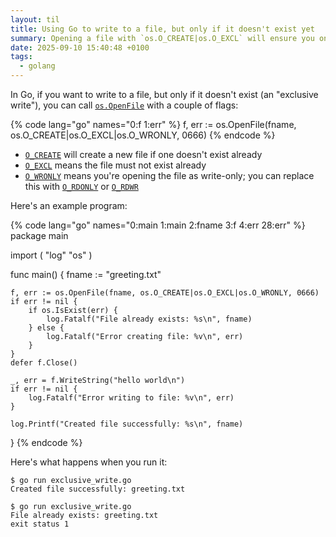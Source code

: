 ```yaml
---
layout: til
title: Using Go to write to a file, but only if it doesn't exist yet
summary: Opening a file with `os.O_CREATE|os.O_EXCL` will ensure you only create the file if it doesn't already exist.
date: 2025-09-10 15:40:48 +0100
tags:
  - golang
---
```

In Go, if you want to write to a file, but only if it doesn't exist (an "exclusive write"), you can call [`os.OpenFile`](https://pkg.go.dev/os#OpenFile) with a couple of flags:

{% code lang="go" names="0:f 1:err" %}
f, err := os.OpenFile(fname, os.O_CREATE|os.O_EXCL|os.O_WRONLY, 0666)
{% endcode %}

*   [`O_CREATE`](https://pkg.go.dev/os#O_CREATE) will create a new file if one doesn't exist already
*   [`O_EXCL`](https://pkg.go.dev/os#O_EXCL) means the file must not exist already
*   [`O_WRONLY`](https://pkg.go.dev/os#O_WRONLY) means you're opening the file as write-only; you can replace this with [`O_RDONLY`](https://pkg.go.dev/os#O_RDONLY) or [`O_RDWR`](https://pkg.go.dev/os#O_RDWR)

Here's an example program:

{% code lang="go" names="0:main 1:main 2:fname 3:f 4:err 28:err" %}
package main

import (
	"log"
	"os"
)

func main() {
	fname := "greeting.txt"

	f, err := os.OpenFile(fname, os.O_CREATE|os.O_EXCL|os.O_WRONLY, 0666)
	if err != nil {
		if os.IsExist(err) {
			log.Fatalf("File already exists: %s\n", fname)
		} else {
			log.Fatalf("Error creating file: %v\n", err)
		}
	}
	defer f.Close()

	_, err = f.WriteString("hello world\n")
	if err != nil {
		log.Fatalf("Error writing to file: %v\n", err)
	}

	log.Printf("Created file successfully: %s\n", fname)
}
{% endcode %}

Here's what happens when you run it:

```console
$ go run exclusive_write.go
Created file successfully: greeting.txt

$ go run exclusive_write.go
File already exists: greeting.txt
exit status 1
```